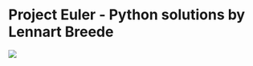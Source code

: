 # Project Euler - Python solutions by Lennart Breede
![](https://projecteuler.net/profile/lbreede.png)
